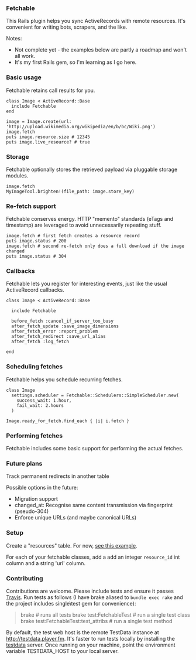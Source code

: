 ### Fetchable

This Rails plugin helps you sync ActiveRecords with remote resources. It's
convenient for writing bots, scrapers, and the like.

Notes:

* Not complete yet - the examples below are partly a roadmap and won't all
  work.
* It's my first Rails gem, so I'm learning as I go here.

### Basic usage

Fetchable retains call results for you.

    class Image < ActiveRecord::Base
      include Fetchable
    end

    image = Image.create(url: 'http://upload.wikimedia.org/wikipedia/en/b/bc/Wiki.png')
    image.fetch
    puts image.resource.size # 12345
    puts image.live_resource? # true

### Storage

Fetchable optionally stores the retrieved payload via pluggable storage modules.

    image.fetch
    MyImageTool.brighten!(file_path: image.store_key)

### Re-fetch support

Fetchable conserves energy. HTTP "memento" standards (eTags and timestamp) are
leveraged to avoid unnecessarily repeating stuff.

    image.fetch # first fetch creates a resource record
    puts image.status # 200
    image.fetch # second re-fetch only does a full download if the image changed
    puts image.status # 304

### Callbacks

Fetchable lets you register for interesting events, just like the usual
ActiveRecord callbacks.

    class Image < ActiveRecord::Base

      include Fetchable

      before_fetch :cancel_if_server_too_busy
      after_fetch_update :save_image_dimensions
      after_fetch_error :report_problem
      after_fetch_redirect :save_url_alias
      after_fetch :log_fetch

    end

### Scheduling fetches

Fetchable helps you schedule recurring fetches.

    class Image
      settings.scheduler = Fetchable::Schedulers::SimpleScheduler.new(
        success_wait: 1.hour,
        fail_wait: 2.hours
      )

    Image.ready_for_fetch.find_each { |i| i.fetch }

### Performing fetches

Fetchable includes some basic support for performing the actual fetches.

### Future plans

Track permanent redirects in another table

Possible options in the future:
* Migration support
* changed\_at: Recognise same content transmission via fingerprint (pseudo-304)
* Enforce unique URLs (and maybe canonical URLs)

### Setup

Create a "resources" table. For now, [see this
example](https://github.com/playerfm/fetchable/blob/master/test/dummy/db/migrate/01_create_resources.rb).

For each of your fetchable classes, add a add an integer `resource_id` int
column and a string 'url' column.

### Contributing

Contributions are welcome. Please include tests and ensure it passes
[Travis](https://travis-ci.org/playerfm/fetchable). Run tests as follows (I
have brake aliased to `bundle exec rake` and the project includes single\test
gem for convenience):

> brake # runs all tests
> brake test:FetchableTest # run a single test class
> brake test:FetchableTest:test\_attribs # run a single test method

By default, the test web host is the remote TestData instance at
http://testdata.player.fm. It's faster to run tests locally by installing the
[testdata](https://github.com/playerfm/testdata) server. Once running on your
machine, point the environment variable TESTDATA\_HOST to your local server.
